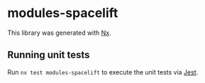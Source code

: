 # modules-spacelift

This library was generated with [Nx](https://nx.dev).

## Running unit tests

Run `nx test modules-spacelift` to execute the unit tests via [Jest](https://jestjs.io).
